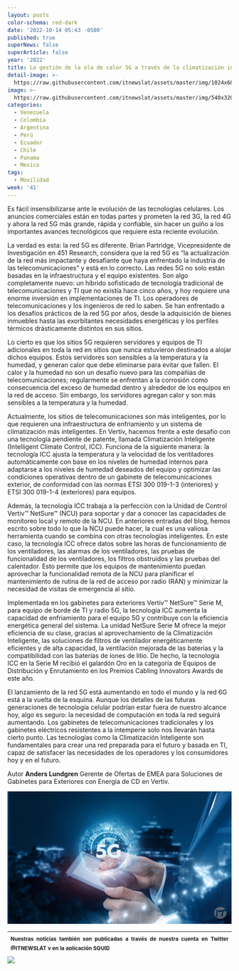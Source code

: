 ```yaml
---
layout: posts
color-schema: red-dark
date: '2022-10-14 05:43 -0500'
published: true
superNews: false
superArticle: false
year: '2022'
title: La gestión de la ola de calor 5G a través de la climatización inteligente
detail-image: >-
  https://raw.githubusercontent.com/itnewslat/assets/master/img/1024x680/5G-Tecnologia-g.jpg
image: >-
  https://raw.githubusercontent.com/itnewslat/assets/master/img/540x320/5G-Tecnologia-p.jpg
categories:
  - Venezuela
  - Colombia
  - Argentina
  - Perú
  - Ecuador
  - Chile
  - Panama
  - Mexico
tags:
  - Movilidad
week: '41'
---
```

Es fácil insensibilizarse ante le evolución de las tecnologías celulares. Los anuncios comerciales están en todas partes y prometen la red 3G, la red 4G y ahora la red 5G más grande, rápida y confiable, sin hacer un guiño a los importantes avances tecnológicos que requiere esta reciente evolución.
 
La verdad es esta: la red 5G es diferente.
Brian Partridge, Vicepresidente de Investigación en 451 Research, considera que la red 5G es “la actualización de la red más impactante y desafiante que haya enfrentado la industria de las telecomunicaciones” y está en lo correcto. Las redes 5G no solo están basadas en la infraestructura y el equipo existentes. Son algo completamente nuevo: un híbrido sofisticado de tecnología tradicional de telecomunicaciones y TI que no existía hace cinco años, y hoy requiere una enorme inversión en implementaciones de TI.
Los operadores de telecomunicaciones y los ingenieros de red lo saben. Se han enfrentado a los desafíos prácticos de la red 5G por años, desde la adquisición de bienes inmuebles hasta las exorbitantes necesidades energéticas y los perfiles térmicos drásticamente distintos en sus sitios.
 
Lo cierto es que los sitios 5G requieren servidores y equipos de TI adicionales en toda la red en sitios que nunca estuvieron destinados a alojar dichos equipos. Estos servidores son sensibles a la temperatura y la humedad, y generan calor que debe eliminarse para evitar que fallen. El calor y la humedad no son un desafío nuevo para las compañías de telecomunicaciones; regularmente se enfrentan a la corrosión como consecuencia del exceso de humedad dentro y alrededor de los equipos en la red de acceso. Sin embargo, los servidores agregan calor y son más sensibles a la temperatura y la humedad.
 
Actualmente, los sitios de telecomunicaciones son más inteligentes, por lo que requieren una infraestructura de enfriamiento y un sistema de climatización más inteligentes. En Vertiv, hacemos frente a este desafío con una tecnología pendiente de patente, llamada Climatización Inteligente (Intelligent Climate Control, ICC). Funciona de la siguiente manera: la tecnología ICC ajusta la temperatura y la velocidad de los ventiladores automáticamente con base en los niveles de humedad internos para adaptarse a los niveles de humedad deseados del equipo y optimizar las condiciones operativas dentro de un gabinete de telecomunicaciones exterior, de conformidad con las normas ETSI 300 019-1-3 (interiores) y ETSI 300 019-1-4 (exteriores) para equipos.
 
Además, la tecnología ICC trabaja a la perfección con la Unidad de Control Vertiv™ NetSure™ (NCU) para soportar y dar a conocer las capacidades de monitoreo local y remoto de la NCU. En anteriores entradas del blog, hemos escrito sobre todo lo que la NCU puede hacer, la cual es una valiosa herramienta cuando se combina con otras tecnologías inteligentes. En este caso, la tecnología ICC ofrece datos sobre las horas de funcionamiento de los ventiladores, las alarmas de los ventiladores, las pruebas de funcionalidad de los ventiladores, los filtros obstruidos y las pruebas del calentador. Esto permite que los equipos de mantenimiento puedan aprovechar la funcionalidad remota de la NCU para planificar el mantenimiento de rutina de la red de acceso por radio (RAN) y minimizar la necesidad de visitas de emergencia al sitio.
 
Implementada en los gabinetes para exteriores Vertiv™ NetSure™ Serie M, para equipo de borde de TI y radio 5G, la tecnología ICC aumenta la capacidad de enfriamiento para el equipo 5G y contribuye con la eficiencia energética general del sistema. La unidad NetSure Serie M ofrece la mejor eficiencia de su clase, gracias al aprovechamiento de la Climatización Inteligente, las soluciones de filtros de ventilador energéticamente eficientes y de alta capacidad, la ventilación mejorada de las baterías y la compatibilidad con las baterías de iones de litio. De hecho, la tecnología ICC en la Serie M recibió el galardón Oro en la categoría de Equipos de Distribución y Enrutamiento en los Premios Cabling Innovators Awards de este año.

El lanzamiento de la red 5G está aumentando en todo el mundo y la red 6G está a la vuelta de la esquina. Aunque los detalles de las futuras generaciones de tecnología celular podrían estar fuera de nuestro alcance hoy, algo es seguro: la necesidad de computación en toda la red seguirá aumentando. Los gabinetes de telecomunicaciones tradicionales y los gabinetes eléctricos resistentes a la intemperie solo nos llevarán hasta cierto punto. Las tecnologías como la Climatización Inteligente son fundamentales para crear una red preparada para el futuro y basada en TI, capaz de satisfacer las necesidades de los operadores y los consumidores hoy y en el futuro.

Autor **Anders Lundgren** Gerente de Ofertas de EMEA para Soluciones de Gabinetes para Exteriores con Energía de CD en Vertiv.


![](https://raw.githubusercontent.com/itnewslat/assets/master/img/540x320/5G-Tecnologia-p.jpg)

<table style="height: 42px;" width="569">
<tbody>
<tr>
<td style="text-align: justify;"><sub><strong>Nuestras noticias también son publicadas a través de nuestra cuenta en Twitter <a href="https://twitter.com/itnewslat?lang=es">@ITNEWSLAT</a> y en la aplicación <a href="https://squidapp.co/en/">SQUID</a></strong></sub></td>
</tr>
</tbody>
</table>

<img src="https://tracker.metricool.com/c3po.jpg?hash=56f88a41e39ab42c063cc51676587a04"/>